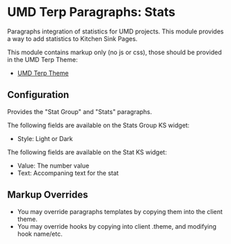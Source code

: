 # UMD Terp Paragraphs: Stats

Paragraphs integration of statistics for UMD projects. This module provides a way to add statistics to Kitchen Sink Pages.

This module contains markup only (no js or css), those should be provided in the UMD Terp Theme:

 - [UMD Terp Theme](https://github.com/UMD-Digital/umd_terp)

## Configuration

Provides the "Stat Group" and "Stats" paragraphs.

The following fields are available on the Stats Group KS widget:

 - Style: Light or Dark

The following fields are available on the Stat KS widget:

 - Value: The number value
 - Text: Accompaning text for the stat

## Markup Overrides
- You may override paragraphs templates by copying them into the client theme.
- You may override hooks by copying into client .theme, and modifying hook name/etc.
